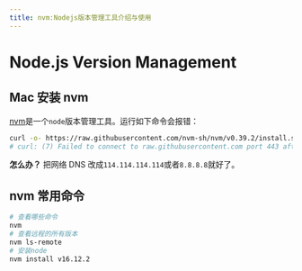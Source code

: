 ```yaml
---
title: nvm:Nodejs版本管理工具介绍与使用
---
```


# Node.js Version Management

## Mac 安装 nvm

[nvm](https://github.com/nvm-sh/nvm)是一个`node`版本管理工具。运行如下命令会报错：

```bash
curl -o- https://raw.githubusercontent.com/nvm-sh/nvm/v0.39.2/install.sh | bash
# curl: (7) Failed to connect to raw.githubusercontent.com port 443 after 8 ms: Connection refused
```

**怎么办？** 把网络 DNS 改成`114.114.114.114`或者`8.8.8.8`就好了。

## nvm 常用命令

```bash
# 查看哪些命令
nvm
# 查看远程的所有版本
nvm ls-remote
# 安装node
nvm install v16.12.2

```
